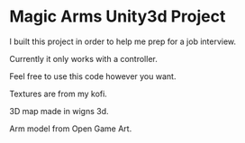 # Magic Arms  Unity3d Project

I built this project in order to help me prep for a job interview. 

Currently it only works with a controller. 

Feel free to use this code however you want.

Textures are from my kofi.

3D map made in wigns 3d.

Arm model from Open Game Art.
